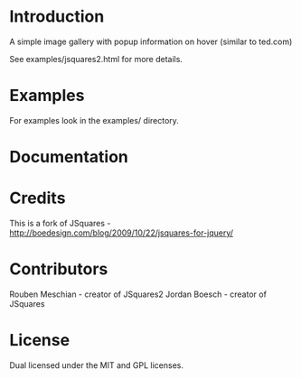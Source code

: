 Introduction
============

A simple image gallery with popup information on hover (similar to ted.com)

See examples/jsquares2.html for more details.


Examples
========

For examples look in the examples/ directory.

Documentation
=============

Credits
=======

This is a fork of JSquares - http://boedesign.com/blog/2009/10/22/jsquares-for-jquery/

Contributors
============

Rouben Meschian - creator of JSquares2
Jordan Boesch   - creator of JSquares

License
=======

Dual licensed under the MIT and GPL licenses.